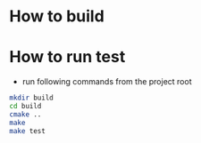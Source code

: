 # How to build

# How to run test
  * run following commands from the project root
  ```bash
  mkdir build
  cd build
  cmake ..
  make
  make test
  ```
